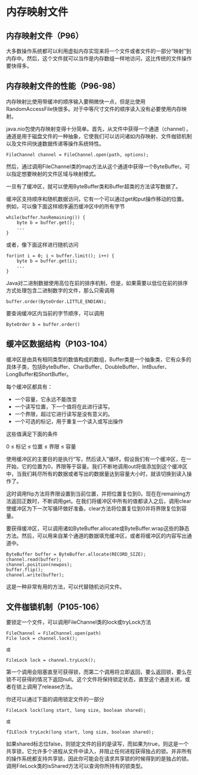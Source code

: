 # 内存映射文件

## 内存映射文件（P96）

大多数操作系统都可以利用虚拟内存实现来将一个文件或者文件的一部分“映射”到内存中。然后，这个文件就可以当作是内存数组一样地访问，这比传统的文件操作要快得多。

## 内存映射文件的性能（P96-98）

内存映射比使用带缓冲的顺序输入要稍微快一点，但是比使用RandomAccessFile快很多。对于中等尺寸文件的顺序读入没有必要使用内存映射。

java.nio包使内存映射变得十分简单。首先，从文件中获得一个通道（channel），通道是用于磁盘文件的一种抽象，它使我们可以访问诸如内存映射、文件枷锁机制以及文件间快速数据传递等操作系统特性。

```text
FileChannel channel = FileChannel.open(path, options);
```

然后，通过调用FileChannel类的map方法从这个通道中获得一个ByteBuffer。可以指定想要映射的文件区域与映射模式。

一旦有了缓冲区，就可以使用ByteBuffer类和Buffer超类的方法读写数据了。

缓冲区支持顺序和随机数据访问，它有一个可以通过get和put操作移动的位置。例如，可以像下面这样顺序遍历缓冲区中的所有字节

```text
while(buffer.hasRemaining()) {
    byte b = buffer.get();
    ...
}
```

或者，像下面这样进行随机访问

```text
for(int i = 0; i < buffer.limit(); i++) {
    byte b = buffer.get(i);
    ...
}
```

Java对二进制数据使用高位在前的排序机制，但是，如果需要以低位在前的排序方式处理包含二进制数字的文件，那么只需调用

```text
buffer.order(ByteOrder.LITTLE_ENDIAN);
```

要查询缓冲区内当前的字节顺序，可以调用

```text
ByteOrder b = buffer.order()
```

## 缓冲区数据结构（P103-104）

缓冲区是由具有相同类型的数值构成的数组，Buffer类是一个抽象类，它有众多的具体子类，包括ByteBuffer、CharBuffer、DoubleBuffer、IntBuufer、LongBuffer和ShortBuffer。

每个缓冲区都具有：

* 一个容量，它永远不能改变
* 一个读写位置，下一个值将在此进行读写。
* 一个界限，超过它进行读写是没有意义的。
* 一个可选的标记，用于重复一个读入或写出操作

这些值满足下面的条件

0 ≤ 标记 ≤ 位置 ≤ 界限 ≤ 容量

使用缓冲区的主要目的是执行“写，然后读入”循环。假设我们有一个缓冲区，在一开始，它的位置为0，界限等于容量。我们不断地调用out将值添加到这个缓冲区中，当我们耗尽所有的数据或者写出的数据量达到容量大小时，就该切换到读入操作了。

这时调用flip方法将界限设置到当前位置，并把位置复位到0。现在在remaining方法返回正数时，不断调用get。在我们将缓冲区中所有的值都读入之后，调用clear使缓冲区为下一次写循环做好准备。clear方法将位置复位到0并将界限复位到容量。

要获得缓冲区，可以调用诸如ByteBuffer.allocate或ByteBuffer.wrap这些的静态方法。然后，可以用来自某个通道的数据填充缓冲区，或者将缓冲区的内容写出通道中。

```text
ByteBuffer buffer = ByteBuffer.allocate(RECORD_SIZE);
channel.read(buffer);
channel.position(newpos);
buffer.flip();
channel.write(buffer);
```

这是一种非常有用的方法，可以代替随机访问文件。

## 文件枷锁机制（P105-106）

要锁定一个文件，可以调用FileChannel类的lock或tryLock方法

```text
FileChannel = FileChannel.open(path)
File lock = channel.lock();

或

FileLock lock = channel.tryLock();
```

第一个调用会阻塞直至可获得锁，而第二个调用将立即返回，要么返回锁，要么在锁不可获得的情况下返回null。这个文件将保持锁定状态，直至这个通道关闭，或者在锁上调用了release方法。

你还可以通过下面的调用锁定文件的一部分

```text
FileLock lock(long start, long size, boolean shared);

或

fILElock tryLock(long start, long size, boolean shared);
```

如果shared标志位false，则锁定文件的目的是读写，而如果为true，则这是一个共享锁，它允许多个进程从文件中读入，并阻止任何进程获得独占的锁。并非所有的操作系统都支持共享锁，因此你可能会在请求共享锁的时候得到的是独占的锁。调用FileLock类的isShared方法可以查询你所持有的锁类型。

